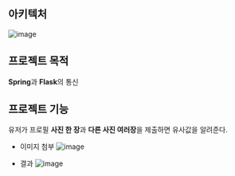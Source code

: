 ## 아키텍처
![image](https://github.com/FaceRecognition0/.github/assets/95980876/0c20a24f-f825-435d-98c1-ae403eb1739f)

## 프로젝트 목적
**Spring**과 **Flask**의 통신

## 프로젝트 기능
유저가 프로필 **사진 한 장**과 **다른 사진 여러장**을 제출하면 유사값을 알려준다.

- 이미지 첨부
![image](https://github.com/FaceRecognition0/.github/assets/95980876/c363f507-99ce-4c8f-8875-519d294788b9)

- 결과
![image](https://github.com/FaceRecognition0/.github/assets/95980876/442e6f9f-c5d9-4d1b-8e63-bcc3b279a337)
